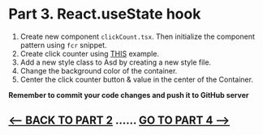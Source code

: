 <h1>Part 3. React.useState hook</h1>

1. Create new component ``clickCount.tsx``. Then initialize the component pattern using ``fcr`` snippet.
2. Create click counter using [THIS](https://reactjs.org/docs/hooks-intro.html) example.
3. Add a new style class to Asd by creating a new style file.
4. Change the background color of the container.
5. Center the click counter button & value in the center of the Container.

<b>Remember to commit your code changes and push it to GitHub server</b>

## [<-- BACK TO PART 2](https://github.com/JoniRinta-Kahila/portfolioproject/blob/main/docs/sass.md) ...... [GO TO PART 4 -->](https://github.com/JoniRinta-Kahila/portfolioproject/blob/main/docs/router.md)

